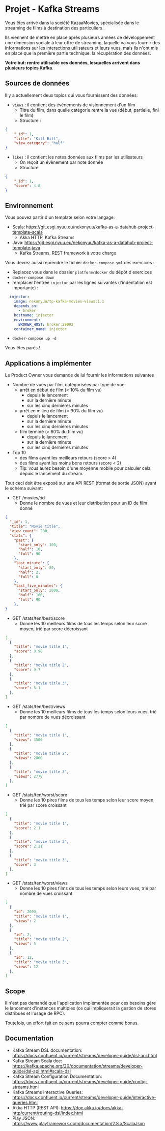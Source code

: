 # Projet - Kafka Streams

Vous êtes arrivé dans la société KazaaMovies, spécialisée dans le streaming de films à destination des particuliers.

Ils viennent de mettre en place après plusieurs années de développement une dimension sociale à leur offre de streaming, laquelle va vous fournir des informations sur les interactions utilisateurs et leurs vues, mais ils n'ont mis en place que la première partie technique: la récupération des données.

**Votre but: rentre utilisable ces données, lesquelles arrivent dans plusieurs topics Kafka.**

## Sources de données

Il y a actuellement deux topics qui vous fournissent des données:

  * `views` : il contient des évènements de visionnement d'un film
    * Titre du film, dans quelle catégorie rentre la vue (début, partielle, fini le film)
    * Structure :
```json
{
    "_id": 1,
    "title": "Kill Bill",
    "view_category": "half"
}
```
  * `likes` : il contient les notes données aux films par les utilisateurs
    * On reçoit un évènement par note donnée
    * Structure
```json
{
    "_id": 1,
    "score": 4.8
}
```

## Environnement

Vous pouvez partir d'un template selon votre langage:
  * Scala: https://git.esgi.nyuu.eu/nekonyuu/kafka-as-a-datahub-project-template-scala
    * Akka HTTP, Kafka Streams
  * Java: https://git.esgi.nyuu.eu/nekonyuu/kafka-as-a-datahub-project-template-java
    * Kafka Streams, REST framework à votre charge

Vous devrez aussi reprendre le fichier `docker-compose.yml` des exercices :

  * Replacez vous dans le dossier `platform/docker` du dépôt d'exercices
  * `docker-compose down`
  * remplacer l'entrée `injector` par les lignes suivantes (l'indentation est importante) :

```yaml
  injector:
    image: nekonyuu/tp-kafka-movies-views:1.1
    depends_on:
      - broker
    hostname: injector
    environment:
      BROKER_HOST: broker:29092
    container_name: injector

```
  * `docker-compose up -d` 

Vous êtes parés !

## Applications à implémenter

Le Product Owner vous demande de lui fournir les informations suivantes

  * Nombre de vues par film, catégorisées par type de vue: 
    * arrêt en début de film (< 10% du film vu)
      * depuis le lancement
      * sur la dernière minute
      * sur les cinq dernières minutes
    * arrêt en milieu de film (< 90% du film vu)
      * depuis le lancement
      * sur la dernière minute
      * sur les cinq dernières minutes
    * film terminé (> 90% du film vu)
      * depuis le lancement
      * sur la dernière minute
      * sur les cinq dernières minutes
  * Top 10 
    * des films ayant les meilleurs retours (score > 4)
    * des films ayant les moins bons retours (score < 2)
    * Tip: vous aurez besoin d'une moyenne mobile pour calculer cela depuis le lancement du stream.

Tout ceci doit être exposé sur une API REST (format de sortie JSON) ayant le schéma suivant:

  * GET /movies/:id
    * Donne le nombre de vues et leur distribution pour un ID de film donné
```json
{
  "_id": 1,
  "title": "Movie title",
  "view_count": 200,
  "stats": {
    "past": {
      "start_only": 100,
      "half": 10,
      "full": 90
    },
    "last_minute": {
      "start_only": 80,
      "half": 2,
      "full": 0
    },
    "last_five_minutes": {
      "start_only": 2000,
      "half": 100,
      "full": 90
    },
}
```
  * GET /stats/ten/best/score
    * Donne les 10 meilleurs films de tous les temps selon leur score moyen, trié par score décroissant
```json
[
  {
    "title": "movie title 1",
    "score": 9.98
  },
  {
    "title": "movie title 2",
    "score": 9.7
  },
  {
    "title": "movie title 3",
    "score": 8.1
  },
]
```
  * GET /stats/ten/best/views
    * Donne les 10 meilleurs films de tous les temps selon leurs vues, trié par nombre de vues décroissant
```json
[
  {
    "title": "movie title 1",
    "views": 3500
  },
  {
    "title": "movie title 2",
    "views": 2800
  },
  {
    "title": "movie title 3",
    "views": 2778
  },
]
```
  * GET /stats/ten/worst/score
    * Donne les 10 pires films de tous les temps selon leur score moyen, trié par score croissant
```json
[
  {
    "title": "movie title 1",
    "score": 2.1
  },
  {
    "title": "movie title 2",
    "score": 2.21
  },
  {
    "title": "movie title 3",
    "score": 3
  },
]
```
  * GET /stats/ten/worst/views
    * Donne les 10 pires films de tous les temps selon leurs vues, trié par nombre de vues croissant
```json
[
  {
    "id": 2000,
    "title": "movie title 1",
    "views": 2
  },
  {
    "id": 2,
    "title": "movie title 2",
    "views": 5
  },
  {
    "id": 12,
    "title": "movie title 3",
    "views": 12
  },
]
```


## Scope

Il n'est pas demandé que l'application implémentée pour ces besoins gère le lancement d'instances multiples (ce qui impliquerait la gestion de stores distribués et l'usage de RPC). 

Toutefois, un effort fait en ce sens pourra compter comme bonus.

## Documentation

  * Kafka Stream DSL documentation: https://docs.confluent.io/current/streams/developer-guide/dsl-api.html
  * Kafka Stream Scala doc: https://kafka.apache.org/20/documentation/streams/developer-guide/dsl-api.html#scala-dsl
  * Kafka Stream Configuration Documentation: https://docs.confluent.io/current/streams/developer-guide/config-streams.html
  * Kafka Streams Interactive Queries: https://docs.confluent.io/current/streams/developer-guide/interactive-queries.html
  * Akka HTTP (REST API): https://doc.akka.io/docs/akka-http/current/routing-dsl/index.html
  * Play JSON: https://www.playframework.com/documentation/2.8.x/ScalaJson